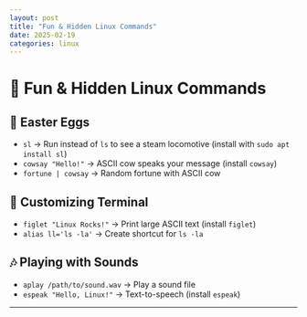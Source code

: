 ```yaml
---
layout: post
title: "Fun & Hidden Linux Commands"
date: 2025-02-19
categories: linux
---
```


# 🎉 Fun & Hidden Linux Commands

## 🤖 Easter Eggs
- `sl` → Run instead of `ls` to see a steam locomotive (install with `sudo apt install sl`)
- `cowsay "Hello!"` → ASCII cow speaks your message (install `cowsay`)
- `fortune | cowsay` → Random fortune with ASCII cow

## 🎨 Customizing Terminal
- `figlet "Linux Rocks!"` → Print large ASCII text (install `figlet`)
- `alias ll='ls -la'` → Create shortcut for `ls -la`

## 🎶 Playing with Sounds
- `aplay /path/to/sound.wav` → Play a sound file
- `espeak "Hello, Linux!"` → Text-to-speech (install `espeak`)

---
